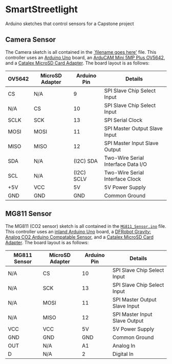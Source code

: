 # SmartStreetlight
Arduino sketches that control sensors for a Capstone project

## Camera Sensor

The Camera sketch is all contained in the [`filename goes here'](https://google.com) file. This controller uses an [Arduino Uno](https://store-usa.arduino.cc/products/a000066) board, an [ArduCAM Mini 5MP Plus OV5642](https://www.amazon.com/Arducam-Module-Camera-Arduino-Mega2560/dp/B013JUKZ48), and a [Catalex MicroSD Card Adapter](https://www.amazon.com/gp/product/B00SL0QWDU/ref=oh_aui_detailpage_o00_s00?ie=UTF8&psc=1). The board layout is as follows:

OV5642 | MicroSD Adapter | Arduino Pin | Details
-------|-----------------|-------------|--------
CS | N/A | 9 | SPI Slave Chip Select Input
N/A | CS | 10 | SPI Slave Chip Select Input
SCLK | SCK | 13 | SPI Serial Clock
MOSI | MOSI | 11 | SPI Master Output Slave Input
MISO | MISO | 12 | SPI Master Input Slave Output
SDA | N/A | (I2C) SDA | Two-Wire Serial Interface Data I/O
SCL | N/A | (I2C) SCLV | Two-Wire Serial Interface Clock
+5V | VCC | 5V | 5V Power Supply
GND | GND | GND | Common Ground

## MG811 Sensor

The MG811 (CO2 sensor) sketch is all contained in the [`MG811_Sensor.ino`](https://github.com/mcculloh213/SmartStreetlight/blob/master/MG811_Sensor/MG811_Sensor.ino) file. This controller uses an [inland Arduino Uno](http://www.microcenter.com/product/431997/uno_r3_mainboard) board, a [DFRobot Gravity: Analog CO2 Arduino Compatable Sensor](https://www.dfrobot.com/product-1023.html#.Uucp2hCS270), and a [Catalex MicroSD Card Adapter](https://www.amazon.com/gp/product/B00SL0QWDU/ref=oh_aui_detailpage_o00_s00?ie=UTF8&psc=1). The board layout is as follows:

MG811 Sensor | MicroSD Adapter | Arduino Pin | Details
-------------|-----------------|-------------|--------
N/A | CS | 10 | SPI Slave Chip Select Input
N/A | SCK | 13 | SPI Slave Chip Select Input
N/A | MOSI | 11 | SPI Master Output Slave Input
N/A | MISO | 12 | SPI Master Input Slave Output
VCC | VCC | 5V | 5V Power Supply
GND | GND | GND | Common Ground
OUT | N/A | A1 | Analog In
D | N/A | 2 | Digital In
